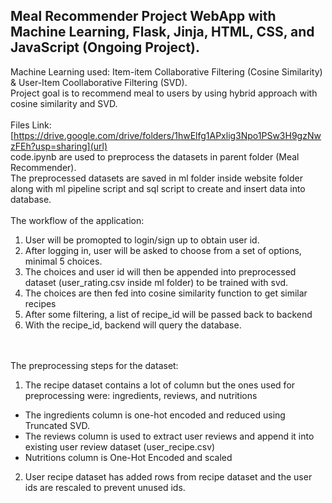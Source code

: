 Meal Recommender Project WebApp with Machine Learning, Flask, Jinja, HTML, CSS, and JavaScript (Ongoing Project).
------------------------------------------------------------------------------------------------------------------------------------
Machine Learning used: Item-item Collaborative Filtering (Cosine Similarity) & User-Item Coollaborative Filtering (SVD).<br>
Project goal is to recommend meal to users by using hybrid approach with cosine similarity and SVD.
<br><br>
Files Link: [https://drive.google.com/drive/folders/1hwElfg1APxlig3Npo1PSw3H9gzNwzFEh?usp=sharing](url)
<br>
code.ipynb are used to preprocess the datasets in parent folder (Meal Recommender).
<br>
The preprocessed datasets are saved in ml folder inside website folder along with ml pipeline script and sql script to create and insert data into database.
<br><br>
The workflow of the application:
1. User will be promopted to login/sign up to obtain user id.
2. After logging in, user will be asked to choose from a set of options, minimal 5 choices.
3. The choices and user id will then be appended into preprocessed dataset (user_rating.csv inside ml folder) to be trained with svd.
4. The choices are then fed into cosine similarity function to get similar recipes
5. After some filtering, a list of recipe_id will be passed back to backend
6. With the recipe_id, backend will query the database.

<br><br>
The preprocessing steps for the dataset:<br>
1. The recipe dataset contains a lot of column but the ones used for preprocessing were: ingredients, reviews, and nutritions
  - The ingredients column is one-hot encoded and reduced using Truncated SVD.
  - The reviews column is used to extract user reviews and append it into existing user review dataset (user_recipe.csv)
  - Nutritions column is One-Hot Encoded and scaled
2. User recipe dataset has added rows from recipe dataset and the user ids are rescaled to prevent unused ids.
